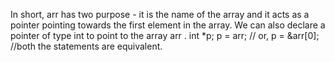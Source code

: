 In short, arr has two purpose - it is the name of the array and it acts as a pointer pointing towards the first element in the array. We can also declare a pointer of type int to point to the array arr . int *p; p = arr; // or, p = &arr[0]; //both the statements are equivalent.